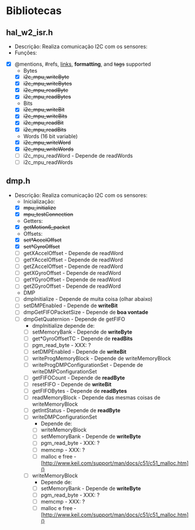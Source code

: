 # Bibliotecas

## hal_w2_isr.h
* Descrição: Realiza comunicação I2C com os sensores:
* Funções:
- [x] @mentions, #refs, [links](), **formatting**, and <del>tags</del> supported
	* Bytes
	- [x] <del>i2c_mpu_writeByte</del>
	- [x] <del>i2c_mpu_writeBytes</del>
	- [x] <del>i2c_mpu_readByte</del>
	- [x] <del>i2c_mpu_readBytes</del>
	* Bits
	- [x] <del>i2c_mpu_writeBit</del>
	- [x] <del>i2c_mpu_writeBits</del>
	- [x] <del>i2c_mpu_readBit</del>
	- [x] <del>i2c_mpu_readBits</del>
	* Words (16 bit variable)
	- [x] <del>i2c_mpu_writeWord</del>
	- [x] <del>i2c_mpu_writeWords</del>
	- [ ] i2c_mpu_readWord - Depende de readWords
	- [ ] i2c_mpu_readWords

## dmp.h
* Descrição: Realiza comunicação I2C com os sensores:
	* Inicialização:
	- [x] <del>mpu_initialize</del>
	- [x] <del>mpu_testConnection</del>
	* Getters:	
	- [x] <del>getMotion6_packet</del>
	* Offsets:
	- [x] <del>set\*AccelOffset</del>
	- [x] <del>set\*GyroOffset</del>
	- [ ] getXAccelOffset - Depende de readWord
	- [ ] getYAccelOffset - Depende de readWord
	- [ ] getZAccelOffset - Depende de readWord
	- [ ] getXGyroOffset - Depende de readWord
	- [ ] getYGyroOffset - Depende de readWord
	- [ ] getZGyroOffset - Depende de readWord
	* DMP
	- [ ] dmpInitialize - Depende de muita coisa (olhar abaixo)
	- [ ] setDMPEnabled - Depende de **writeBit**
	- [ ] dmpGetFIFOPacketSize - Depende de **boa vontade**
	- [ ] dmpGetQuaternion - Depende de getFIFO
		* dmpInitialize depende de:
		- [ ] setMemoryBank - Depende de **writeByte**
		- [ ] get\*GyroOffsetTC - Depende de **readBits**
		- [ ] pgm_read_byte - XXX: ?
		- [ ] setDMPEnabled - Depende de **writeBit**
		- [ ] writeProgMemoryBlock - Depende de writeMemoryBlock
		- [ ] writeProgDMPConfigurationSet - Depende de writeDMPConfigurationSet
		- [ ] getFIFOCount - Depende de **readByte**
		- [ ] resetFIFO - Depende de **writeBit**
		- [ ] getFIFOBytes - Depende de **readBytes**
		- [ ] readMemoryBlock - Depende das mesmas coisas de writeMemoryBlock
		- [ ] getIntStatus - Depende de **readByte**
		- [ ] writeDMPConfigurationSet
			* Depende de:
			- [ ] writeMemoryBlock
			- [ ] setMemoryBank - Depende de **writeByte**
			- [ ] pgm_read_byte - XXX: ?
			- [ ] memcmp - XXX: ?
			- [ ] malloc e free - [http://www.keil.com/support/man/docs/c51/c51_malloc.htm]()
		- [ ] writeMemoryBlock
			* Depende de:
			- [ ] setMemoryBank - Depende de **writeByte**
			- [ ] pgm_read_byte - XXX: ?
			- [ ] memcmp - XXX: ? 
			- [ ] malloc e free - [http://www.keil.com/support/man/docs/c51/c51_malloc.htm]()